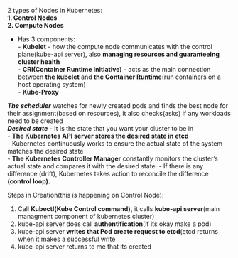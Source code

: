 2 types of Nodes in Kubernetes:  
**1. Control Nodes**  
**2. Compute Nodes**  
- Has 3 components:  
        - **Kubelet** - how the compute node communicates with the control plane(kube-api server), also **managing resources and guaranteeing cluster health**  
        - **CRI(Container Runtime Initiative)** - acts as the main connection between **the kubelet** and **the Container Runtime**(run containers on a host operating system)   
        - **Kube-Proxy**  

***The scheduler*** watches for newly created pods and finds the best node for their assignment(based on resources), it also checks(asks) if any workloads need to be created    
***Desired state*** - It is the state that you want your cluster to be in  
      - **The Kubernetes API server stores the desired state in etcd**  
      - Kubernetes continuously works to ensure the actual state of the system matches the desired state  
      - **The Kubernetes Controller Manager** constantly monitors the cluster’s actual state and compares it with the desired state. 
      - If there is any difference (drift), Kubernetes takes action to reconcile the difference **(control loop).**  

Steps in Creation(this is happening on Control Node):  
1. Call **Kubectl(Kube Control command),** it calls **kube-api server**(main managment component of kubernetes cluster)  
2. kube-api server does call **authentification**(if its okay make a pod)  
3. kube-api server **writes that Pod create request to etcd**(etcd returns when it makes a successful write  
4. kube-api server returns to me that its created  
